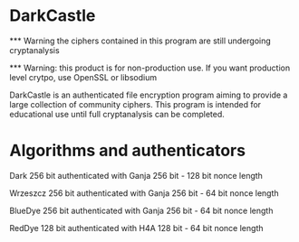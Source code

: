 # DarkCastle

*** Warning the ciphers contained in this program are still undergoing cryptanalysis

*** Warning: this product is for non-production use.  If you want production level crytpo, use OpenSSL or libsodium

DarkCastle is an authenticated file encryption program aiming to provide a large collection of community ciphers.  This program is intended for educational use until full cryptanalysis can be completed.

# Algorithms and authenticators

Dark 256 bit authenticated with Ganja 256 bit - 128 bit nonce length

Wrzeszcz 256 bit authenticated with Ganja 256 bit - 64 bit nonce length

BlueDye 256 bit authenticated with Ganja 256 bit - 64 bit nonce length

RedDye 128 bit authenticated with H4A 128 bit - 64 bit nonce length
